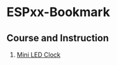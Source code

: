 # ESPxx-Bookmark

<h2>Course and Instruction</h2>
<ol>
    <li> <a href="https://123led.wordpress.com/mini-led-clock/">Mini LED Clock</a></li>
</ol>      
